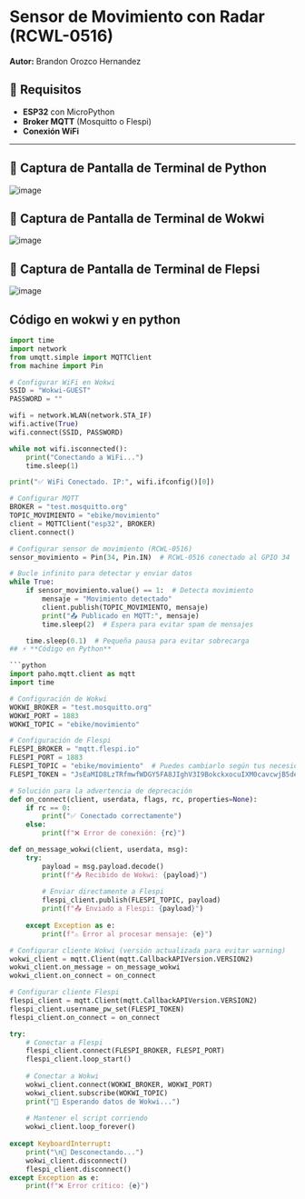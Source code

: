 # Sensor de Movimiento con Radar (RCWL-0516)  
**Autor:** Brandon Orozco Hernandez  

## 📡 **Requisitos**  
- **ESP32** con MicroPython  
- **Broker MQTT** (Mosquitto o Flespi)  
- **Conexión WiFi**
- ---

## 📸 **Captura de Pantalla de Terminal de Python**
![image](https://github.com/user-attachments/assets/4fdbd15f-5e29-4c0a-a7b5-ccdfd2877561)
## 📸 **Captura de Pantalla de Terminal de Wokwi**
![image](https://github.com/user-attachments/assets/360c5533-73b7-4bc0-a922-b1ee77268391)
## 📸 **Captura de Pantalla de Terminal de Flepsi**
![image](https://github.com/user-attachments/assets/2c8d9357-a172-4ce0-9bd5-d14d7e869109)


## Código en wokwi y en python

```python
import time
import network
from umqtt.simple import MQTTClient
from machine import Pin

# Configurar WiFi en Wokwi
SSID = "Wokwi-GUEST"
PASSWORD = ""

wifi = network.WLAN(network.STA_IF)
wifi.active(True)
wifi.connect(SSID, PASSWORD)

while not wifi.isconnected():
    print("Conectando a WiFi...")
    time.sleep(1)

print("✅ WiFi Conectado. IP:", wifi.ifconfig()[0])

# Configurar MQTT
BROKER = "test.mosquitto.org"
TOPIC_MOVIMIENTO = "ebike/movimiento"
client = MQTTClient("esp32", BROKER)
client.connect()

# Configurar sensor de movimiento (RCWL-0516)
sensor_movimiento = Pin(34, Pin.IN)  # RCWL-0516 conectado al GPIO 34

# Bucle infinito para detectar y enviar datos
while True:
    if sensor_movimiento.value() == 1:  # Detecta movimiento
        mensaje = "Movimiento detectado"
        client.publish(TOPIC_MOVIMIENTO, mensaje)
        print("📤 Publicado en MQTT:", mensaje)
        time.sleep(2)  # Espera para evitar spam de mensajes

    time.sleep(0.1)  # Pequeña pausa para evitar sobrecarga
## ⚡ **Código en Python**  

```python
import paho.mqtt.client as mqtt
import time

# Configuración de Wokwi
WOKWI_BROKER = "test.mosquitto.org"
WOKWI_PORT = 1883
WOKWI_TOPIC = "ebike/movimiento"

# Configuración de Flespi
FLESPI_BROKER = "mqtt.flespi.io"
FLESPI_PORT = 1883
FLESPI_TOPIC = "ebike/movimiento"  # Puedes cambiarlo según tus necesidades
FLESPI_TOKEN = "JsEaMID8LzTRfmwfWDGY5FA8JIghV3I9BokckxocuIXM0cavcwjB5dekB1kJHKyG"  # Reemplaza con tu token de Flespi

# Solución para la advertencia de deprecación
def on_connect(client, userdata, flags, rc, properties=None):
    if rc == 0:
        print("✅ Conectado correctamente")
    else:
        print(f"❌ Error de conexión: {rc}")

def on_message_wokwi(client, userdata, msg):
    try:
        payload = msg.payload.decode()
        print(f"📥 Recibido de Wokwi: {payload}")
        
        # Enviar directamente a Flespi
        flespi_client.publish(FLESPI_TOPIC, payload)
        print(f"📤 Enviado a Flespi: {payload}")
            
    except Exception as e:
        print(f"⚠️ Error al procesar mensaje: {e}")

# Configurar cliente Wokwi (versión actualizada para evitar warning)
wokwi_client = mqtt.Client(mqtt.CallbackAPIVersion.VERSION2)
wokwi_client.on_message = on_message_wokwi
wokwi_client.on_connect = on_connect

# Configurar cliente Flespi
flespi_client = mqtt.Client(mqtt.CallbackAPIVersion.VERSION2)
flespi_client.username_pw_set(FLESPI_TOKEN)
flespi_client.on_connect = on_connect

try:
    # Conectar a Flespi
    flespi_client.connect(FLESPI_BROKER, FLESPI_PORT)
    flespi_client.loop_start()
    
    # Conectar a Wokwi
    wokwi_client.connect(WOKWI_BROKER, WOKWI_PORT)
    wokwi_client.subscribe(WOKWI_TOPIC)
    print("📡 Esperando datos de Wokwi...")
    
    # Mantener el script corriendo
    wokwi_client.loop_forever()
    
except KeyboardInterrupt:
    print("\n🔌 Desconectando...")
    wokwi_client.disconnect()
    flespi_client.disconnect()
except Exception as e:
    print(f"❌ Error crítico: {e}")



